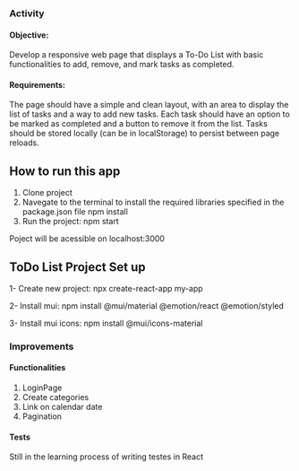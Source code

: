### Activity

#### Objective:

Develop a responsive web page that displays a To-Do List with basic functionalities to add, remove, and mark tasks as completed.

#### Requirements:

The page should have a simple and clean layout, with an area to display the list of tasks and a way to add new tasks.
Each task should have an option to be marked as completed and a button to remove it from the list.
Tasks should be stored locally (can be in localStorage) to persist between page reloads.

## How to run this app

1. Clone project
2. Navegate to the terminal to install the required libraries specified in the package.json file
npm install
3. Run the project:
npm start

Poject will be acessible on localhost:3000

## ToDo List Project Set up

1- Create new project:
npx create-react-app my-app

2- Install mui:
npm install @mui/material @emotion/react @emotion/styled

3- Install mui icons:
npm install @mui/icons-material

### Improvements

#### Functionalities

1. LoginPage
2. Create categories
3. Link on calendar date
4. Pagination

#### Tests

Still in the learning process of writing testes in React


